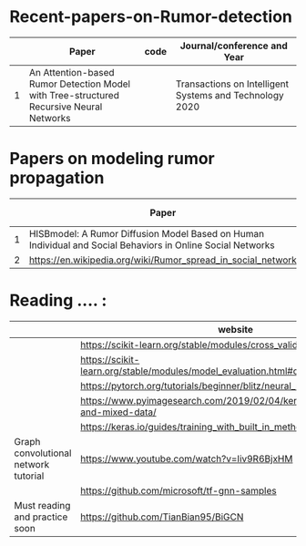 # Recent-papers-on-Rumor-detection
| | Paper| code| Journal/conference and Year|
|----|------|-----|-----|
|1|An Attention-based Rumor Detection Model with Tree-structured Recursive Neural Networks| | Transactions on Intelligent Systems and Technology 2020|



# Papers on modeling rumor propagation
| | Paper| code| Journal/conference and Year|
|----|------|-----|-----|
|1| HISBmodel: A Rumor Diffusion Model Based on Human Individual and Social Behaviors in Online Social Networks| | |
|2| https://en.wikipedia.org/wiki/Rumor_spread_in_social_network | | |

# Reading .... : 
| | website| 
|----|------|
| | https://scikit-learn.org/stable/modules/cross_validation.html|
| | https://scikit-learn.org/stable/modules/model_evaluation.html#classification-metrics| 
| | https://pytorch.org/tutorials/beginner/blitz/neural_networks_tutorial.html| 
| | https://www.pyimagesearch.com/2019/02/04/keras-multiple-inputs-and-mixed-data/| 
| | https://keras.io/guides/training_with_built_in_methods/|
| Graph convolutional network tutorial| https://www.youtube.com/watch?v=Iiv9R6BjxHM| 
| | https://github.com/microsoft/tf-gnn-samples | 
|Must reading and practice soon | https://github.com/TianBian95/BiGCN | 
